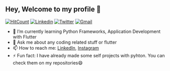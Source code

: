 ## Hey, Welcome to my profile 👋

[![HitCount](http://hits.dwyl.com/deepdhar/deepdhar.svg)](http://hits.dwyl.com/deepdhar/deepdhar)
<a href="https://www.linkedin.com/in/deep-dhar/" target="_blank"><img src="https://img.shields.io/badge/-deepdhar-blue?style=flat-square&logo=Linkedin&logoColor=white" alt="Linkedin"></a> <a href="https://twitter.com/deepdhar2000" target="_blank"><img src="https://img.shields.io/badge/-@deepdhar2000-1ca0f1?style=flat-square&labelColor=1ca0f1&logo=twitter&logoColor=white" alt="Twitter"></a> <a href="mailto:dhar2017.slg@gmail.com" target="_blank"><img src="https://img.shields.io/badge/-dhar2017.slg@gmail.com-c14438?style=flat-square&logo=Gmail&logoColor=white" alt="Gmail"></a>

- 🌱 I’m currently learning Python Frameworks, Application Development with Flutter
- 💬 Ask me about any coding related stuff or flutter
- 📫 How to reach me: [LinkedIn](https://www.linkedin.com/in/deep-dhar), [Instagram](https://www.instagram.com/_deepdhar_)
- ⚡ Fun fact: I have already made some self projects with pyhton. You can check them on my repositories😄
